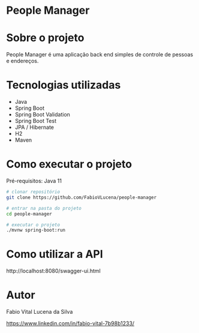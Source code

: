 # People Manager

# Sobre o projeto
People Manager é uma aplicação back end simples de controle de pessoas e endereços.

# Tecnologias utilizadas
- Java
- Spring Boot
- Spring Boot Validation
- Spring Boot Test
- JPA / Hibernate
- H2
- Maven

# Como executar o projeto

Pré-requisitos: Java 11

```bash
# clonar repositório
git clone https://github.com/FabioVLucena/people-manager

# entrar na pasta do projeto
cd people-manager

# executar o projeto
./mvnw spring-boot:run
```

# Como utilizar a API

http://localhost:8080/swagger-ui.html

# Autor

Fabio Vital Lucena da Silva

https://www.linkedin.com/in/fabio-vital-7b98b1233/
